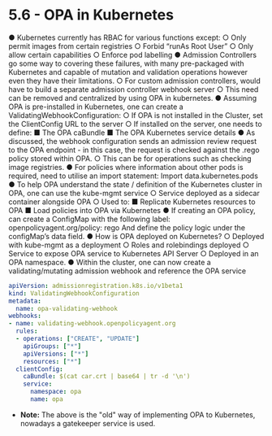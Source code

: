 # 5.6 - OPA in Kubernetes

● Kubernetes currently has RBAC for various functions except:
○ Only permit images from certain registries
○ Forbid “runAs Root User”
○ Only allow certain capabilities
○ Enforce pod labelling
● Admission Controllers go some way to covering these failures, with many
pre-packaged with Kubernetes and capable of mutation and validation operations
however even they have their limitations.
○ For custom admission controllers, would have to build a separate admission
controller webhook server
○ This need can be removed and centralized by using OPA in kubernetes.
● Assuming OPA is pre-installed in Kubernetes, one can create a
ValidatingWebhookConfiguration:
○ If OPA is not installed in the Cluster, set the ClientConfig URL to the server
○ If installed on the server, one needs to define:
■ The OPA caBundle
■ The OPA Kubernetes service details
● As discussed, the webhook configuration sends an admission review request to the
OPA endpoint - in this case, the request is checked against the .rego policy stored
within OPA.
○ This can be for operations such as checking image registries.
● For policies where information about other pods is required, need to utilise an
import statement:
Import data.kubernetes.pods
● To help OPA understand the state / definition of the Kubernetes cluster in OPA, one
can use the kube-mgmt service
○ Service deployed as a sidecar container alongside OPA
○ Used to:
■ Replicate Kubernetes resources to OPA
■ Load policies into OPA via Kubernetes
● If creating an OPA policy, can create a ConfigMap with the
following label: openpolicyagent.org/policy: rego
And define the policy logic under the configMap’s data field.
● How is OPA deployed on Kubernetes?
○ Deployed with kube-mgmt as a deployment
○ Roles and rolebindings deployed
○ Service to expose OPA service to Kubernetes API Server
○ Deployed in an OPA namespace.
● Within the cluster, one can now create a validating/mutating admission webhook
and reference the OPA service

```yaml
apiVersion: admissionregistration.k8s.io/v1beta1
kind: ValidatingWebhookConfiguration
metadata:
  name: opa-validating-webhook
webhooks:
- name: validating-webhook.openpolicyagent.org
  rules:
  - operations: ["CREATE", "UPDATE"]
    apiGroups: ["*"]
    apiVersions: ["*"]
    resources: ["*"]
  clientConfig:
    caBundle: $(cat car.crt | base64 | tr -d '\n')
    service:
      namespace: opa
      name: opa
```

- **Note:** The above is the "old" way of implementing OPA to Kubernetes, nowadays a
gatekeeper service is used.
